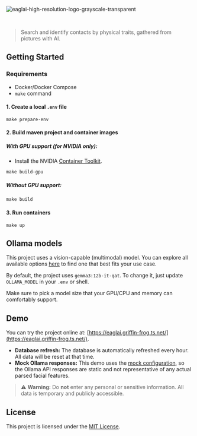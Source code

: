 ![eaglai-high-resolution-logo-grayscale-transparent](https://github.com/user-attachments/assets/08681004-7f49-44a8-a04d-2c8b20ce88ce)

<br>

>Search and identify contacts by physical traits, gathered from pictures with AI.

## Getting Started

### Requirements
- Docker/Docker Compose
- `make` command

#### 1. Create a local `.env` file

```
make prepare-env
```

#### 2. Build maven project and container images

##### With GPU support (for NVIDIA only):

- Install the NVIDIA [Container Toolkit](https://docs.nvidia.com/datacenter/cloud-native/container-toolkit/latest/install-guide.html#installation).

```
make build-gpu
```

##### Without GPU support:

```
make build
```

#### 3. Run containers

```
make up
```

## Ollama models

This project uses a vision-capable (multimodal) model. You can explore all available options [here](https://ollama.com/search?c=vision) to find one that best fits your use case.

By default, the project uses `gemma3:12b-it-qat`. To change it, just update `OLLAMA_MODEL` in your `.env` or shell.

Make sure to pick a model size that your GPU/CPU and memory can comfortably support.

## Demo

You can try the project online at: [https://eaglai.griffin-frog.ts.net/](https://eaglai.griffin-frog.ts.net/).

- **Database refresh:** The database is automatically refreshed every hour. All data will be reset at that time.
- **Mock Ollama responses:** This demo uses the [mock configuration](docker-compose-mock.yaml), so the Ollama API responses are static and not representative of any actual parsed facial features.

> ⚠️ **Warning:**
> Do **not** enter any personal or sensitive information. All data is temporary and publicly accessible.

## License
This project is licensed under the [MIT License](LICENSE).
